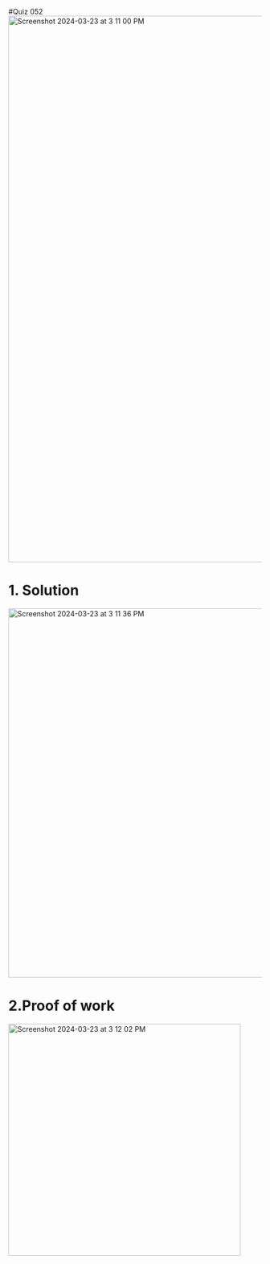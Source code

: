 #Quiz 052
<img width="1088" alt="Screenshot 2024-03-23 at 3 11 00 PM" src="https://github.com/K-Schriber/Unit-3-Comp-Sci/assets/142757998/eeffa8bd-2257-4064-9ba8-2691485b9878">

# 1. Solution
<img width="735" alt="Screenshot 2024-03-23 at 3 11 36 PM" src="https://github.com/K-Schriber/Unit-3-Comp-Sci/assets/142757998/4d1b6133-832d-4128-8708-5110670df934">


# 2.Proof of work

<img width="462" alt="Screenshot 2024-03-23 at 3 12 02 PM" src="https://github.com/K-Schriber/Unit-3-Comp-Sci/assets/142757998/f19e7a55-2a52-423b-a6de-301ce21d2a11">



